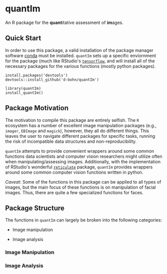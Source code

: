 # quantIm
An R package for the **quant**itative assessment of **im**ages.

## Quick Start
In order to use this package, a valid installation of the package manager software [conda](https://conda.io/) must be installed. `quantIm` sets up a specific enviornment for the package (much like RStudio's [`tensorflow`](https://github.com/rstudio/tensorflow), and will install all of the necessary packages for the various functions (mostly python packages).

    install.packages('devtools')
    devtools::install_github('d-bohn/quantIm')
    
    library(quantIm)
    install_quantIm()

## Package Motivation
The motivation to compile this package are entirely selfish. The `R` ecosystem has a number of excellent image manipulation packages (e.g., `imager`, `EBImage` and `magick`), however, they all do different things. This leaves the user to navigate different packages for specific tasks, running the risk of incompatible data structures and non-reproducibility.

`quantIm` attempts to provide convenient wrappers around some common functions data scientists and computer vision researchers might utilize often when manipulating/assessing images. Additionally, with the implementation of RStudio's wonderful [`reticulate`](https://github.com/rstudio/reticulate) package, `quantIm` provides wrappers around some common computer vision functions written in python.

*Caveat*: Some of the functions in this package can be applied to all types of images, but the main focus of these functions is on manipulation of facial images. Thus, there are quite a few specialized functions for faces.

## Package Structure
The functions in `quantIm` can largely be broken into the following categories:

 - Image manipulation
 
 - Image analysis
 
 ### Image Manipulation
 
 ### Image Analysis
